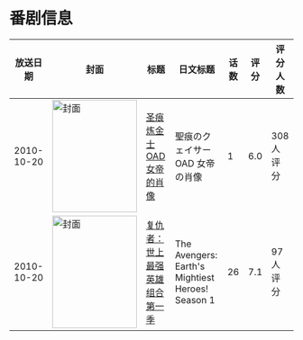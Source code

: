 # 番剧信息

|放送日期|封面|标题|日文标题|话数|评分|评分人数|
|---|---|---|---|---|---|---|
|2010-10-20|<img src="https://lain.bgm.tv/pic/cover/c/e0/a2/99925_pp5Up.jpg" alt="封面" style="width:150px;height:200px;object-fit:cover;">|[圣痕炼金士OAD 女帝的肖像](https://bangumi.tv/subject/99925)|聖痕のクェイサーOAD 女帝の肖像|1|6.0|308人评分|
|2010-10-20|<img src="https://lain.bgm.tv/pic/cover/c/b1/82/20056_iD8sx.jpg" alt="封面" style="width:150px;height:200px;object-fit:cover;">|[复仇者：世上最强英雄组合 第一季](https://bangumi.tv/subject/20056)|The Avengers: Earth's Mightiest Heroes!  Season 1|26|7.1|97人评分|
